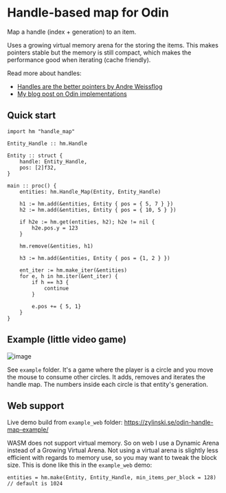# Handle-based map for Odin

Map a handle (index + generation) to an item.

Uses a growing virtual memory arena for the storing the items. This makes pointers stable but the memory is still compact, which makes the performance good when iterating (cache friendly).

Read more about handles:
- [Handles are the better pointers by Andre Weissflog](https://floooh.github.io/2018/06/17/handles-vs-pointers.html)
- [My blog post on Odin implementations](https://zylinski.se/posts/handle-based-arrays/)

## Quick start

```odin
import hm "handle_map"

Entity_Handle :: hm.Handle

Entity :: struct {
	handle: Entity_Handle,
	pos: [2]f32,
}

main :: proc() {
	entities: hm.Handle_Map(Entity, Entity_Handle)

	h1 := hm.add(&entities, Entity { pos = { 5, 7 } })
	h2 := hm.add(&entities, Entity { pos = { 10, 5 } })

	if h2e := hm.get(entities, h2); h2e != nil {
		h2e.pos.y = 123
	}

	hm.remove(&entities, h1)

	h3 := hm.add(&entities, Entity { pos = {1, 2 } })

	ent_iter := hm.make_iter(&entities)
	for e, h in hm.iter(&ent_iter) {
		if h == h3 {
			continue
		}

		e.pos += { 5, 1}
	}
}
```

## Example (little video game)

![image](https://github.com/user-attachments/assets/013b0c41-3f28-4592-9854-198bc1427b47)

See `example` folder. It's a game where the player is a circle and you move the mouse to consume other circles. It adds, removes and iterates the handle map. The numbers inside each circle is that entity's generation.

## Web support

Live demo build from `example_web` folder: https://zylinski.se/odin-handle-map-example/

WASM does not support virtual memory. So on web I use a Dynamic Arena instead of a Growing Virtual Arena. Not using a virtual arena is slightly less efficient with regards to memory use, so you may want to tweak the block size. This is done like this in the `example_web` demo:

```odin
entities = hm.make(Entity, Entity_Handle, min_items_per_block = 128) // default is 1024
```
